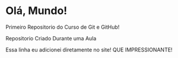 # Olá, Mundo!
 Primeiro Repositorio do Curso de Git e GitHub!

 Repositorio Criado Durante uma Aula
 
 Essa linha eu adicionei diretamente no site! QUE IMPRESSIONANTE!
